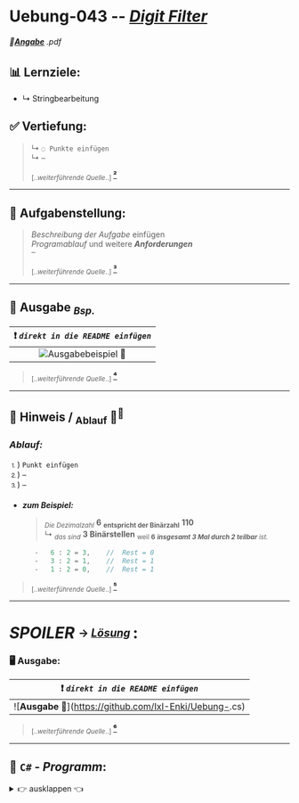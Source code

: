 <!--              READE -> VORLAGE Uebungen: Programmieren & Software Engineering              -->

# Uebung-043  --  [***Digit Filter***](https://github.com/IxI-Enki/Uebung-043/blob/main)  

<!-- ---------------------------------------------|-------------------------------------------- -->
###### 📎[**Angabe**](https://github.com/IxI-Enki/Uebung-043/blob/main/work-directory/3%20DigitFilter.pdf) *.pdf*
<sup><sub> 
---
</sub></sup>

<!-- ---------------------------------------------|-------------------------------------------- -->
## 📊 Lernziele:  
  - ↳ Stringbearbeitung    
  
<sup><sub> </sub></sup>
---

## ✅ Vertiefung:  
  > ↳ `◌ Punkte einfügen`  
  > ↳ ` ⋯ `  
  >  
  >  <sub> [..*weiterführende Quelle*..] </sub> [ **²** ]()

---

<!-- ---------------------------------------------|-------------------------------------------- -->
## 🧮 **Aufgabenstellung:**  
  >  *Beschreibung der Aufgabe* einfügen  
  >  *Programablauf* und weitere ***Anforderungen***  
  >  ` ⋯ `  
  >  
  >  <sub> [..*weiterführende Quelle*..] </sub> [ **³** ]()

---
 
<!-- ---------------------------------------------|-------------------------------------------- -->
## 🔎 **Ausgabe** <sub>*Bsp.*</sub> 


   |            ❗ *`direkt in die README einfügen`*   |  
   | :-----------------------------------------------------------------------------------------------------------------: |
   |  ![**Ausgabebeispiel 📎**](https://github.com/IxI-Enki/Uebung-037/assets/138018029/0e779913-4daa-4784-9edb-46df66a91bad)  |
> <sub> [..*weiterführende Quelle*..] </sub> [ **⁴** ]()

---
<!-- ---------------------------------------------|-------------------------------------------- -->
## 🧩 **Hinweis** / <sub>Ablauf</sub> 🧠<sup>💭</sup>  


 
 ### *Ablauf:*               
            
 ⒈)  `Punkt einfügen`   
 ⒉) ` ⋯ `               
 ⒊) ` ⋯ `               
  
 #### 
   - ***zum Beispiel:***
     >  <sub>*Die Dezimalzahl*</sub> **6**  <sub>**entspricht der Binärzahl**</sub> **110**  
     > ↳ <sub>*das sind*</sub> **3 Binärstellen**  <sub>weil  **6** ***insgesamt 3 Mal durch 2 teilbar*** *ist.*  

                                               
      ```c#                                
         -   6 : 2 = 3,    //  Rest = 0   
         -   3 : 2 = 1,    //  Rest = 1    
         -   1 : 2 = 0,    //  Rest = 1     
      ```                                 
 
 > <sub> [..*weiterführende Quelle*..] </sub> [ **⁵** ]()
 ---


<!-- ---------------------------------------------|-------------------------------------------- -->


# *SPOILER* <sub><sup> → [*Lösung*](https://github.com/IxI-Enki/Uebung-<<AUSFÜHRBAREDAT>>.cs) <sup></sub>:




### 🖥 **Ausgabe**: 
   |            ❗ *`direkt in die README einfügen`*   
   |--------------------------------|
   |  ![**Ausgabe 📎**](https://github.com/IxI-Enki/Uebung-<direkt ins Markdownfile>.cs) |

> <sub> [..*weiterführende Quelle*..] </sub> [ **⁶** ]()

---

## 💾 `C#` - *Programm*:
 <details><summary>👉 ausklappen 👈 </summary>


 ```c#
namespace <<Bezeichnung>>   //  
{                           //  
  public class Program      //  
  {                         //  
    static void Main()      //  
    {

    `CODE`

    }
  }
}

```
> <sub> [..*weiterführende Quelle*..] </sub> [ **⁷** ]()

</dertails>
